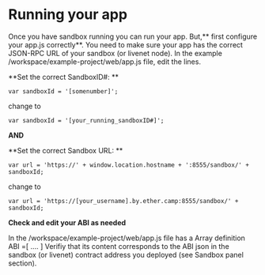 # Running your app

Once you have sandbox running you can run your app. But,** first configure your app.js correctly**. You need to make sure your app has the correct JSON-RPC URL of your sandbox (or livenet node). In the example /workspace/example-project/web/app.js file, edit the lines.

**Set the correct SandboxID#:
**

```var sandboxId = '[somenumber]';```

change to

```var sandboxId = '[your_running_sandboxID#]';```



**AND**



**Set the correct Sandbox URL:
**

```var url = 'https://' + window.location.hostname + ':8555/sandbox/' + sandboxId;```

change to

```var url = 'https://[your_username].by.ether.camp:8555/sandbox/' + sandboxId;```







**Check and edit your ABI as needed**

In the /workspace/example-project/web/app.js file has a Array definition ABI =[ ....  ]
Verifiy that its content corresponds to the ABI json in the sandbox (or livenet) contract address you deployed (see Sandbox panel section).




